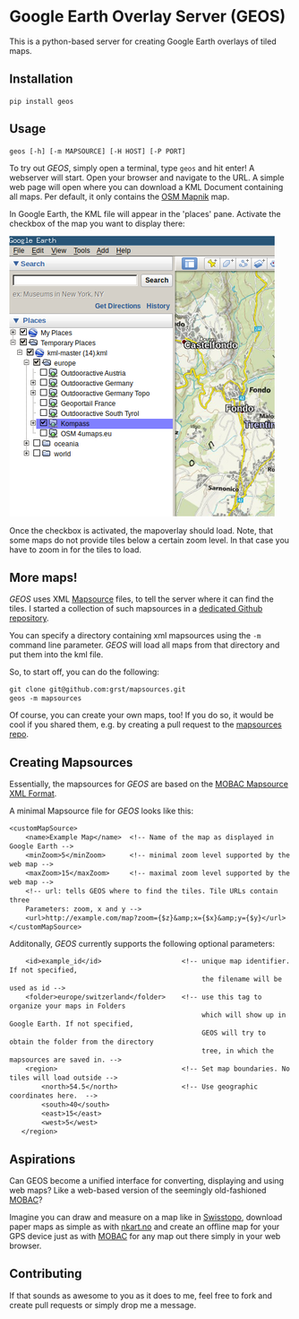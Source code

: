 # Google Earth Overlay Server (GEOS)
This is a python-based server for creating Google Earth overlays 
of tiled maps. 

## Installation
`pip install geos`

## Usage
`geos [-h] [-m MAPSOURCE] [-H HOST] [-P PORT]`

To try out *GEOS*, simply open a terminal, type `geos` and hit enter! A webserver will start. Open your browser and navigate to the URL. A simple web page will open where you can download a KML Document containing all maps. Per default, it only contains the [OSM Mapnik](https://wiki.openstreetmap.org/wiki/Mapnik) map. 

In Google Earth, the KML file will appear in the 'places' pane. Activate the checkbox
of the map you want to display there: 

![](doc/ge-places.png)

Once the checkbox is activated, the mapoverlay should load.
Note, that some maps do not provide tiles below a certain zoom level.
In that case you have to zoom in for the tiles to load. 

## More maps! 
*GEOS* uses XML [Mapsource](http://mobac.sourceforge.net/wiki/index.php/Custom_XML_Map_Sources#Simple_custom_map_sources
) files, to tell the server where it can find the tiles. I started a collection of such mapsources in a [dedicated Github repository](https://github.com/grst/mapsources). 

You can specify a directory containing xml mapsources using the `-m` command line parameter. *GEOS* will load all maps from that directory and put them into the kml file. 

So, to start off, you can do the following: 
```
git clone git@github.com:grst/mapsources.git
geos -m mapsources
```

Of course, you can create your own maps, too! If you do so, it would be cool if you shared them, e.g. by creating a pull request to the [mapsources repo](https://github.com/grst/mapsources). 

## Creating Mapsources
Essentially, the mapsources for *GEOS* are based on the [MOBAC Mapsource XML Format](http://mobac.sourceforge.net/wiki/index.php/Custom_XML_Map_Sources#Simple_custom_map_sources). 

A minimal Mapsource file for *GEOS* looks like this: 
```
<customMapSource>
    <name>Example Map</name>  <!-- Name of the map as displayed in Google Earth -->
    <minZoom>5</minZoom>      <!-- minimal zoom level supported by the web map -->
    <maxZoom>15</maxZoom>     <!-- maximal zoom level supported by the web map -->
    <!-- url: tells GEOS where to find the tiles. Tile URLs contain three 
    Parameters: zoom, x and y -->
    <url>http://example.com/map?zoom={$z}&amp;x={$x}&amp;y={$y}</url>
</customMapSource>
```

Additonally, *GEOS* currently supports the following optional parameters: 
```
    <id>example_id</id>                    <!-- unique map identifier. If not specified,
                                                the filename will be used as id -->
    <folder>europe/switzerland</folder>    <!-- use this tag to organize your maps in Folders 
                                                which will show up in Google Earth. If not specified,
                                                GEOS will try to obtain the folder from the directory 
                                                tree, in which the mapsources are saved in. --> 
    <region>                               <!-- Set map boundaries. No tiles will load outside -->
        <north>54.5</north>                <!-- Use geographic coordinates here.  --> 
        <south>40</south>
        <east>15</east>
        <west>5</west>
   </region>
```

## Aspirations
Can GEOS become a unified interface for converting, displaying and using web maps? Like a web-based version of the seemingly old-fashioned [MOBAC](http://mobac.sourceforge.net)? 

Imagine you can draw and measure on a map like in [Swisstopo](https://map.geo.admin.ch), download paper maps as simple as with [nkart.no](http://www.nkart.no/) and create an offline map for your GPS device just as with [MOBAC](http://mobac.sourceforge.net) for any map out there simply in your web browser. 

## Contributing
If that sounds as awesome to you as it does to me, feel free to fork and create pull requests or simply drop me a message. 
